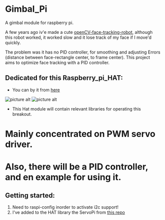 # Gimbal_Pi
A gimbal module for raspberry pi.

A few years ago iv'e made a cute [openCV-face-tracking-robot](https://youtu.be/GF0xc0aUvpI), although this robot worked,
it worked slow and it lose track of my face if I move'd quickly.

The problem was it has no PID controller, for smoothing and adjusting Errors 
(distance between face-rectangle center, to frame center).
This project aims to optimize face tracking with a PID controller.

## Dedicated for this Raspberry_pi_HAT:
* You can by it from [here](https://www.aliexpress.com/item/DIY-Your-Robot-U-Geek-Stepper-Motor-HAT-for-Raspberry-Pi-Model-A-B-or-Pi/32536369104.html?spm=2114.search0104.3.37.66d42fb4nV1voe&ws_ab_test=searchweb0_0,searchweb201602_5_10065_10068_319_10059_10884_317_10887_10696_321_322_10084_453_10083_454_10103_10618_10307_537_536,searchweb201603_54,ppcSwitch_0&algo_expid=b600b4f1-d521-48bd-9996-7c9b15d6836e-5&algo_pvid=b600b4f1-d521-48bd-9996-7c9b15d6836e&transAbTest=ae803_5)

![picture alt](https://ae01.alicdn.com/kf/HTB1HN_xa5rxK1RkHFCcq6AQCVXaY/DIY-Robot-UGEEK-Stepper-Motor-HAT-for-Raspberry-Pi-3-Model-B-3B-3A-2B-Zero.jpg)
![picture alt](https://ae01.alicdn.com/kf/HTB1jgvBa5nrK1Rjy1Xcq6yeDVXae/DIY-Robot-UGEEK-Stepper-Motor-HAT-for-Raspberry-Pi-3-Model-B-3B-3A-2B-Zero.jpg)

* This Hat module will contain relevant libraries for operating this breakout.

# Mainly concentrated on PWM servo driver.
# Also, there will be a PID controller, and en example for using it.

## Getting started:
1. Need to raspi-config inorder to activate i2c support!
2. I've added to the HAT library the ServoPi from [this repo](https://github.com/abelectronicsuk/ABElectronics_Python_Libraries/blob/master/ServoPi/demos/demo_servomove.py)


